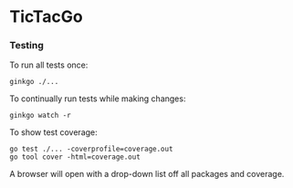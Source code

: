 # TicTacGo


### Testing

To run all tests once:
```
ginkgo ./...
```

To continually run tests while making changes:
```
ginkgo watch -r
```

To show test coverage:
```
go test ./... -coverprofile=coverage.out
go tool cover -html=coverage.out   
```

A browser will open with a drop-down list off all packages and coverage.